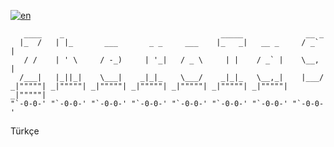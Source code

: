 [![en](https://img.shields.io/badge/lang-en-blue.svg)](https://github.com/kilyig/zherotag-eth/blob/main/README.md)


```
   ____    _                                   _____              __ _  
  |_  /   | |_       ___       _ _     ___    |_   _|   __ _     / _` | 
   / /    | ' \     / -_)     | '_|   / _ \     | |    / _` |    \__, | 
  /___|   |_||_|    \___|    _|_|_    \___/    _|_|_   \__,_|    |___/  
_|"""""| _|"""""| _|"""""| _|"""""| _|"""""| _|"""""| _|"""""| _|"""""| 
"`-0-0-' "`-0-0-' "`-0-0-' "`-0-0-' "`-0-0-' "`-0-0-' "`-0-0-' "`-0-0-' 
```

Türkçe
